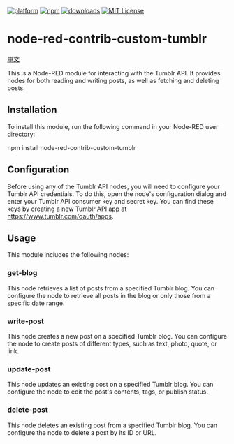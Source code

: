 [![platform](https://img.shields.io/badge/platform-Node--RED-red)](https://nodered.org)
[![npm](https://img.shields.io/npm/v/node-red-contrib-custom-tumblr.svg)](https://www.npmjs.com/package/node-red-contrib-custom-tumblr)
[![downloads](https://img.shields.io/npm/dt/node-red-contrib-custom-tumblr.svg)](https://www.npmjs.com/package/node-red-contrib-custom-tumblr)
[![MIT License](https://img.shields.io/badge/license-MIT-blue.svg)](https://github.com/HaroldPetersInskipp/node-red-contrib-custom-tumblr/blob/main/LICENSE)

# node-red-contrib-custom-tumblr

[中文](./README.zh-CN.md)

This is a Node-RED module for interacting with the Tumblr API. It provides nodes for both reading and writing posts, as well as fetching and deleting posts.

## Installation

To install this module, run the following command in your Node-RED user directory:

npm install node-red-contrib-custom-tumblr

## Configuration

Before using any of the Tumblr API nodes, you will need to configure your Tumblr API credentials. To do this, open the node's configuration dialog and enter your Tumblr API consumer key and secret key. You can find these keys by creating a new Tumblr API app at https://www.tumblr.com/oauth/apps.

## Usage

This module includes the following nodes:

### get-blog

This node retrieves a list of posts from a specified Tumblr blog. You can configure the node to retrieve all posts in the blog or only those from a specific date range.

### write-post

This node creates a new post on a specified Tumblr blog. You can configure the node to create posts of different types, such as text, photo, quote, or link.

### update-post

This node updates an existing post on a specified Tumblr blog. You can configure the node to edit the post's contents, tags, or publish status.

### delete-post

This node deletes an existing post from a specified Tumblr blog. You can configure the node to delete a post by its ID or URL.
